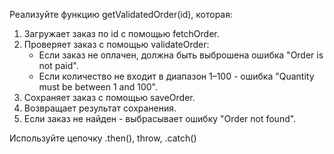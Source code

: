 Реализуйте функцию getValidatedOrder(id), которая:

1. Загружает заказ по id с помощью fetchOrder.
2. Проверяет заказ с помощью validateOrder:
   - Если заказ не оплачен, должна быть выброшена ошибка "Order is not paid".
   - Если количество не входит в диапазон 1–100 - ошибка "Quantity must be between 1 and 100".
3. Сохраняет заказ с помощью saveOrder.
4. Возвращает результат сохранения.
5. Если заказ не найден - выбрасывает ошибку "Order not found".

Используйте цепочку .then(), throw, .catch()